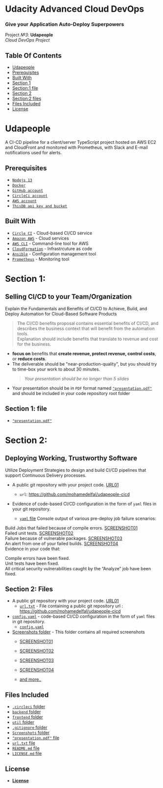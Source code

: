 
# Udacity Advanced Cloud DevOps 

### Give your Application Auto-Deploy Superpowers
Project *№3*: **Udapeople**   
*Cloud DevOps Project*
## Table Of Contents
* [Udapeople](#udapeople)
* [Prerequisites](#prerequisites)
* [Built With](#built-with)
* [Section 1](#section-1)
* [Section:1 file](#section-1-file)
* [Section 2](#section-2)
* [Section:2 files](#section-2-files)
* [Files Included](#files-included)
* [License](#license)

# Udapeople 
A CI-CD pipeline for a client/server TypeScript project hosted on AWS EC2 and CloudFront and monitored with Prometheus, with Slack and E-mail notifications used for alerts.

## Prerequisites
* [`Nodejs 13`](https://nodejs.org/en/)
* [`Docker`](https://www.docker.com/)
* [`GitHub account`](https://github.com/)
* [`CircleCi account`](https://circleci.com/)
* [`AWS account`](https://aws.amazon.com/)
* [`ThisDB api key and bucket`](https://thisdb.com/)

## Built With

- [`Circle CI`](www.circleci.com) - Cloud-based CI/CD service
- [`Amazon AWS`](https://aws.amazon.com/) - Cloud services
- [`AWS CLI`](https://aws.amazon.com/cli/) - Command-line tool for AWS
- [`CloudFormation`](https://aws.amazon.com/cloudformation/) - Infrastrcuture as code
- [`Ansible`](https://www.ansible.com/) - Configuration management tool
- [`Prometheus`](https://prometheus.io/) - Monitoring tool

# Section 1: 
## Selling CI/CD to your Team/Organization
Explain the Fundamentals and Benefits of CI/CD to Achieve, Build, and Deploy Automation for Cloud-Based Software Products
>The CI/CD benefits proposal contains essential benefits of CI/CD, and describes the business context that will benefit from the automation tools.  
>Explanation should include benefits that translate to revenue and cost for the business.
* **focus on** benefits that **create revenue, protect revenue, control costs**, or **reduce costs**.
* The deliverable should be "near-production-quality", but you should try to time-box your work to about 30 minutes.
  >*Your presentation should be no longer than 5 slides*
* Your presentation should be in `PDF` format named [`"presentation.pdf"`](./presentation.pdf) and should be included in your code repository root folder
## Section 1: file
* [`"presentation.pdf"`](./presentation.pdf)

# Section 2: 
## Deploying Working, Trustworthy Software
Utilize Deployment Strategies to design and build CI/CD pipelines that support Continuous Delivery processes.

* A public git repository with your project code. [URL01](https://github.com/mohamedelfal/udapeople-cicd)
  * `url`: https://github.com/mohamedelfal/udapeople-cicd

* Evidence of code-based CI/CD configuration in the form of `yaml` files in your git repository.
  * [`yaml` file](./.circleci/config.yaml)
Console output of various pre-deploy job failure scenarios:

Build Jobs that failed because of compile errors. [SCREENSHOT01](./screenshots/SCREENSHOT01.png)  
Failed unit tests. [SCREENSHOT02](./screenshots/SCREENSHOT02.png)  
Failure because of vulnerable packages. [SCREENSHOT03](./screenshots/SCREENSHOT03.png)  
An alert from one of your failed builds. [SCREENSHOT04](./screenshots/)  
Evidence in your code that:  

Compile errors have been fixed.  
Unit tests have been fixed.  
All critical security vulnerabilities caught by the “Analyze” job have been fixed.  

## Section 2: Files
* A public git repository with your project code. [URL01](https://github.com/mohamedelfal/udapeople-cicd)
  * [`url.txt`](./url.txt) - File containing a public git repository url : https://github.com/mohamedelfal/udapeople-cicd
* [`config.yaml`]((./.circleci/config.yaml)) - code-based CI/CD configuration in the form of `yaml` files in git repository.
  * [`config.yaml`](./.circleci/config.yaml)
* [Screenshots folder](./screenshots/) - This folder contains all required screenshots
  * [SCREENSHOT01](./screenshots/SCREENSHOT01.png)

  * [SCREENSHOT02](./screenshots/SCREENSHOT02.png)

  * [SCREENSHOT03](./screenshots/SCREENSHOT03.png)

  * [SCREENSHOT04](./screenshots/)

  * [and more..](./screenshots/)

## Files Included
* [`.circleci` folder](./.circleci)
* [`backend` folder](./backend)
* [`frontend` folder](./frontend)
* [`util` folder](./util)
* [`.gitignore` folder](./.gitignore)
* [`Screenshots` folder](./screenshots/)
* [`"presentation.pdf"` file](./presentation.pdf)
* [`url.txt` file](./url.txt)
* [`README.md` file](./README.md)
* [`LICENSE.md` file](./LICENSE.md)

## License
* [**License**](./LICENSE.md)

